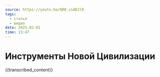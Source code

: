 ```yaml
---
source: https://youtu.be/QR0_viADJl0
tags:
  - статья
  - видео
date: 2025-02-01
time: 13:47
---
```


# Инструменты Новой Цивилизации

{{transcribed_content}}